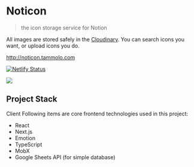 # Noticon

> the icon storage service for Notion

All images are stored safely in the [Cloudinary](https://cloudinary.com). You can search icons you want, or upload icons you do.

http://noticon.tammolo.com

[![Netlify Status](https://api.netlify.com/api/v1/badges/7cbfbeae-6a72-4dbf-9deb-85cb90a46712/deploy-status)](https://app.netlify.com/sites/noticon/deploys)

![](https://user-images.githubusercontent.com/11402468/63856567-e72d3b00-c9dc-11e9-9e36-6a5d85803464.gif)

## Project Stack

Client
Following items are core frontend technologies used in this project:

- React
- Next.js
- Emotion
- TypeScript
- MobX
- Google Sheets API (for simple database)
